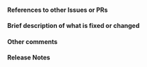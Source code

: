 <!--
Thank you so much for your PR!  To help us review your contribution, please
consider the following points:

- Your title above should be a short description of what was changed. Do not
  include the issue number in the title.

- Development information is available at
  https://github.com/sympy/sympy/wiki/Development-workflow.

- Do not create the PR out of master, but out of a separate branch.

- Try to keep the number of commits to a minimum. Use rebase and
  force pushing in git to avoid adding unnecessary commits.

- If this is your first commit, see:
  https://github.com/sympy/sympy/wiki/Development-workflow#add-your-name-and-email-address-to-the-mailmap-file

- If you are contributing fixes to docstrings, please pay attention to
  https://docs.sympy.org/dev/guides/contributing/documentation-style-guide.html.
  In particular, note the difference between using single backquotes,
  double backquotes, and asterisks in the markup.

- Please include tests of any new feature or bug fix. The code in the tests
  should not execute correctly in a version of SymPy without your code.

Note that all reviewing is done an a volunteer basis, so it can sometimes take
time before you get feedback. If you have not heard back in two weeks, feel
free to ping @sympy/developers-with-push-access-to-everything
Do not ping individual persons to get a review, nor request reviews.
Also note that any reviewer will be notified of changes in your PR, so there
is no need to ping after a change.
-->

#### References to other Issues or PRs
<!-- If this pull request fixes an issue, write "Fixes #NNNN" in that exact
format, e.g. "Fixes #1234" (see https://tinyurl.com/auto-closing for more
information). Also, please write a comment on that issue linking back to this
pull request once it is open. -->


#### Brief description of what is fixed or changed


#### Other comments


#### Release Notes

<!-- Write the release notes for this release below between the BEGIN and END
statements. The basic format is a bulleted list with the name of the subpackage
and the release note for this PR. For example:

* solvers
  * Added a new solver for logarithmic equations.

* functions
  * Fixed a bug with log of integers.

or if no release note(s) should be included use:

NO ENTRY

See https://github.com/sympy/sympy/wiki/Writing-Release-Notes for more
information on how to write release notes. The bot will check your release
notes automatically to see if they are formatted correctly. -->

<!-- BEGIN RELEASE NOTES -->

<!-- END RELEASE NOTES -->
